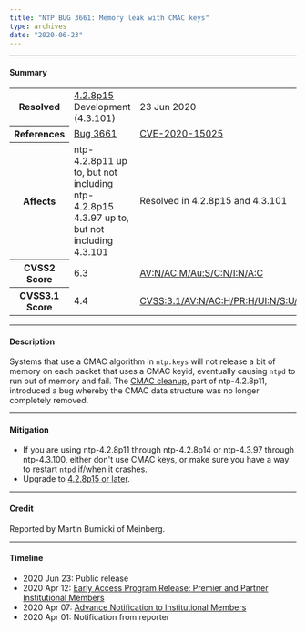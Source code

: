 ```yaml
---
title: "NTP BUG 3661: Memory leak with CMAC keys"
type: archives
date: "2020-06-23"
---
```


* * *

#### Summary

<table>
  <tbody>
	<tr>
		<th><b>Resolved</b></th>
		<td><a href="/support/securitynotice/4_2_8p15-release-announcement/">4.2.8p15</a><br> Development (4.3.101)</td>
		<td>23 Jun 2020</td>
	</tr>
	<tr>
		<th><b>References</b></th>
		<td><a href="https://bugs.ntp.org/show_bug.cgi?id=3661">Bug 3661</a></td>
		<td><a href="https://nvd.nist.gov/vuln/detail/CVE-2020-15025">CVE-2020-15025</a></td>
	</tr>
	<tr>
		<th><b>Affects</b></th>
		<td>ntp-4.2.8p11 up to, but not including ntp-4.2.8p15<br>4.3.97 up to, but not including 4.3.101</td>
		<td>Resolved in 4.2.8p15 and 4.3.101</td>
	</tr>
	<tr>
		<th><b>CVSS2 Score</b></th>
		<td>6.3</td>
		<td><a href="https://nvd.nist.gov/vuln-metrics/cvss/v2-calculator?vector=(AV:N/AC:M/Au:S/C:N/I:N/A:C)">AV:N/AC:M/Au:S/C:N/I:N/A:C</a></td>
	</tr>
	<tr>
		<th><b>CVSS3.1 Score<b></th>
		<td>4.4</td>
		<td><a href="https://nvd.nist.gov/vuln-metrics/cvss/v3-calculator?vector=AV:N/AC:H/PR:H/UI:N/S:U/C:N/I:N/A:H&version=3.1">CVSS:3.1/AV:N/AC:H/PR:H/UI:N/S:U/C:N/I:N/A:H</a></td>
	</tr>	
  </tbody>	
</table>

* * *
    
#### Description 

Systems that use a CMAC algorithm in `ntp.keys` will not release a bit of memory on each packet that uses a CMAC keyid, eventually causing `ntpd` to run out of memory and fail. The [CMAC cleanup](https://bugs.ntp.org/show_bug.cgi?id=3447), part of ntp-4.2.8p11, introduced a bug whereby the CMAC data structure was no longer completely removed.

* * *
    
#### Mitigation

* If you are using ntp-4.2.8p11 through ntp-4.2.8p14 or ntp-4.3.97 through ntp-4.3.100, either don't use CMAC keys, or make sure you have a way to restart `ntpd` if/when it crashes.
* Upgrade to [4.2.8p15 or later](/downloads/).

* * *

#### Credit

Reported by Martin Burnicki of Meinberg.

* * *

#### Timeline

* 2020 Jun 23: Public release
* 2020 Apr 12: [Early Access Program Release: Premier and Partner Institutional Members](https://www.nwtime.org/membership/benefits/)
* 2020 Apr 07: [Advance Notification to Institutional Members](https://www.nwtime.org/membership/benefits/)
* 2020 Apr 01: Notification from reporter